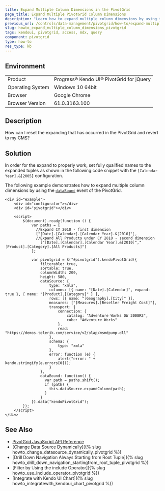 ```yaml
---
title: Expand Multiple Column Dimensions in the PivotGrid
page_title: Expand Multiple PivotGrid Column Dimensions
description: "Learn how to expand multiple column dimensions by using the dataBound event in a Kendo UI PivotGrid component."
previous_url: /controls/data-management/pivotgrid/how-to/expand-multiple-dimensions, /controls/data-management/pivotgrid/how-to/dimensions/expand-multiple-dimensions
slug: howto_expand_multiple_column_dimensions_pivotgrid
tags: kendoui, pivotgrid, access, mdx, query
component: pivotgrid
type: how-to
res_type: kb
---
```


## Environment

<table>
 <tr>
  <td>Product</td>
  <td>Progress® Kendo UI® PivotGrid for jQuery</td>
 </tr>
 <tr>
  <td>Operating System</td>
  <td>Windows 10 64bit</td>
 </tr>
 <tr>
  <td>Browser</td>
  <td>Google Chrome</td>
 </tr>
 <tr>
  <td>Browser Version</td>
  <td>61.0.3163.100</td>
 </tr>
</table>


## Description

How can I reset the expanding that has occurred in the PivotGrid and revert to my CMS?

## Solution

In order for the expand to properly work, set fully qualified names to the expanded tuples as shown in the following code snippet with the `[Calendar Year].&[2005]` configuration.

The following example demonstrates how to expand multiple column dimensions by using the [`dataBound`](/api/javascript/ui/pivotgrid/events/databound) event of the PivotGrid.

```dojo
<div id="example">
    <div id="configurator"></div>
    <div id="pivotgrid"></div>

    <script>
        $(document).ready(function () {
            var paths = [
              //Expand CY 2010 - first dimension
              ["[Date].[Calendar].[Calendar Year].&[2010]"],
              //Expand All Products under CY 2010 - second dimension
                ["[Date].[Calendar].[Calendar Year].&[2010]","[Product].[Category].[All Products]"]
            ];

            var pivotgrid = $("#pivotgrid").kendoPivotGrid({
                filterable: true,
                sortable: true,
                columnWidth: 200,
                height: 580,
                dataSource: {
                    type: "xmla",
                    columns: [{ name: "[Date].[Calendar]", expand: true }, { name: "[Product].[Category]" } ],
                    rows: [{ name: "[Geography].[City]" }],
                    measures: ["[Measures].[Reseller Freight Cost]"],
                    transport: {
                        connection: {
                            catalog: "Adventure Works DW 2008R2",
                            cube: "Adventure Works"
                        },
                        read: "https://demos.telerik.com/service/v2/olap/msmdpump.dll"
                    },
                    schema: {
                        type: "xmla"
                    },
                    error: function (e) {
                        alert("error: " + kendo.stringify(e.errors[0]));
                    }
                },
                dataBound: function() {
                  var path = paths.shift();
                  if (path) {
                    this.dataSource.expandColumn(path);
                  }
                }
            }).data("kendoPivotGrid");
        });
    </script>
</div>
```

## See Also

* [PivotGrid JavaScript API Reference](/api/javascript/ui/pivotgrid)
* [Change Data Source Dynamically]({% slug howto_change_datasource_dynamically_pivotgrid %})
* [Drill Down Navigation Always Starting from Root Tuple]({% slug howto_drill_down_navigation_startingfrom_root_tuple_pivotgrid %})
* [Filter by Using the include Operator]({% slug howto_use_include_operator_pivotgrid %})
* [Integrate with Kendo UI Chart]({% slug howto_integratewith_kendoui_chart_pivotgrid %})
